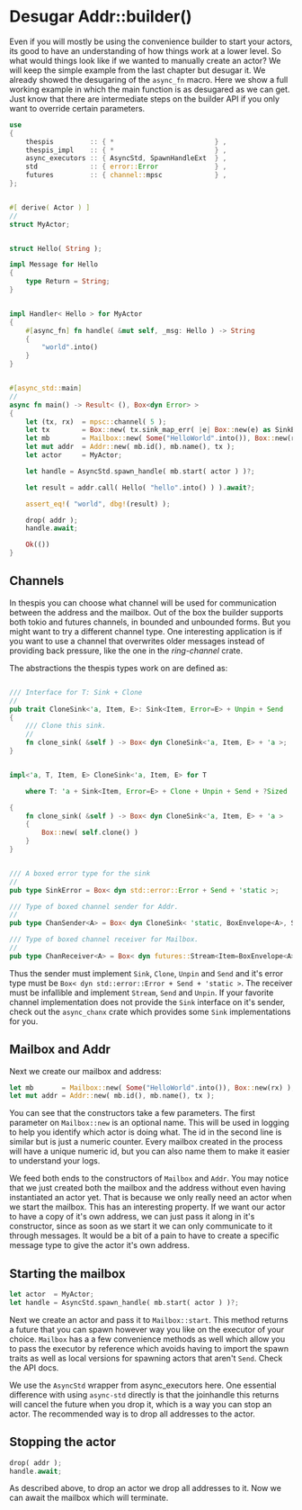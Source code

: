 # Desugar Addr::builder()

Even if you will mostly be using the convenience builder to start your actors, its good to have an understanding of how things work at a lower level. So what would things look like if we wanted to manually create an actor? We will keep the simple example from the last chapter but desugar it. We already showed the desugaring of the `async_fn` macro. Here we show a full working example in which the main function is as desugared as we can get. Just know that there are intermediate steps on the builder API if you only want to override certain parameters.

```rust
use
{
	thespis         :: { *                         } ,
	thespis_impl    :: { *                         } ,
	async_executors :: { AsyncStd, SpawnHandleExt  } ,
	std             :: { error::Error              } ,
	futures         :: { channel::mpsc             } ,
};


#[ derive( Actor ) ]
//
struct MyActor;


struct Hello( String );

impl Message for Hello
{
	type Return = String;
}


impl Handler< Hello > for MyActor
{
	#[async_fn]	fn handle( &mut self, _msg: Hello ) -> String
	{
		"world".into()
	}
}


#[async_std::main]
//
async fn main() -> Result< (), Box<dyn Error> >
{
	let (tx, rx)  = mpsc::channel( 5 );
	let tx        = Box::new( tx.sink_map_err( |e| Box::new(e) as SinkError ) );
	let mb        = Mailbox::new( Some("HelloWorld".into()), Box::new(rx) );
	let mut addr  = Addr::new( mb.id(), mb.name(), tx );
	let actor     = MyActor;

	let handle = AsyncStd.spawn_handle( mb.start( actor ) )?;

	let result = addr.call( Hello( "hello".into() ) ).await?;

	assert_eq!( "world", dbg!(result) );

	drop( addr );
	handle.await;

	Ok(())
}
```

## Channels

In thespis you can choose what channel will be used for communication between the address and the mailbox. Out of the box the builder supports both tokio and futures channels, in bounded and unbounded forms. But you might want to try a different channel type. One interesting application is if you want to use a channel that overwrites older messages instead of providing back pressure, like the one in the _ring-channel_ crate.

The abstractions the thespis types work on are defined as:
```rust

/// Interface for T: Sink + Clone
//
pub trait CloneSink<'a, Item, E>: Sink<Item, Error=E> + Unpin + Send
{
	/// Clone this sink.
	//
	fn clone_sink( &self ) -> Box< dyn CloneSink<'a, Item, E> + 'a >;
}


impl<'a, T, Item, E> CloneSink<'a, Item, E> for T

	where T: 'a + Sink<Item, Error=E> + Clone + Unpin + Send + ?Sized

{
	fn clone_sink( &self ) -> Box< dyn CloneSink<'a, Item, E> + 'a >
	{
		Box::new( self.clone() )
	}
}


/// A boxed error type for the sink
//
pub type SinkError = Box< dyn std::error::Error + Send + 'static >;

/// Type of boxed channel sender for Addr.
//
pub type ChanSender<A> = Box< dyn CloneSink< 'static, BoxEnvelope<A>, SinkError> >;

/// Type of boxed channel receiver for Mailbox.
//
pub type ChanReceiver<A> = Box< dyn futures::Stream<Item=BoxEnvelope<A>> + Send + Unpin >;
```

Thus the sender must implement `Sink`, `Clone`, `Unpin` and `Send` and it's error type must be `Box< dyn std::error::Error + Send + 'static >`. The receiver must be infallible and implement `Stream`, `Send` and `Unpin`. If your favorite channel implementation does not provide the `Sink` interface on it's sender, check out the `async_chanx` crate which provides some `Sink` implementations for you.

## Mailbox and Addr

Next we create our mailbox and address:

```rust
let mb       = Mailbox::new( Some("HelloWorld".into()), Box::new(rx) );
let mut addr = Addr::new( mb.id(), mb.name(), tx );
```

You can see that the constructors take a few parameters. The first parameter on `Mailbox::new` is an optional name. This will be used in logging to help you identify which actor is doing what. The id in the second line is similar but is just a numeric counter. Every mailbox created in the process will have a unique numeric id, but you can also name them to make it easier to understand your logs.

We feed both ends to the constructors of `Mailbox` and `Addr`. You may notice that we just created both the mailbox and the address without even having instantiated an actor yet. That is because we only really need an actor when we start the mailbox. This has an interesting property. If we want our actor to have a copy of it's own address, we can just pass it along in it's constructor, since as soon as we start it we can only communicate to it through messages. It would be a bit of a pain to have to create a specific message type to give the actor it's own address.

## Starting the mailbox

```rust
let actor  = MyActor;
let handle = AsyncStd.spawn_handle( mb.start( actor ) )?;
```

Next we create an actor and pass it to `Mailbox::start`. This method returns a future that you can spawn however way you like on the executor of your choice. `Mailbox` has a a few convenience methods as well which allow you to pass the executor by reference which avoids having to import the spawn traits as well as local versions for spawning actors that aren't `Send`. Check the API docs.

We use the `AsyncStd` wrapper from async_executors here. One essential difference with using `async-std` directly is that the joinhandle this returns will cancel the future when you drop it, which is a way you can stop an actor. The recommended way is to drop all addresses to the actor.

## Stopping the actor

```rust
drop( addr );
handle.await;
```

As described above, to drop an actor we drop all addresses to it. Now we can await the mailbox which will terminate.
